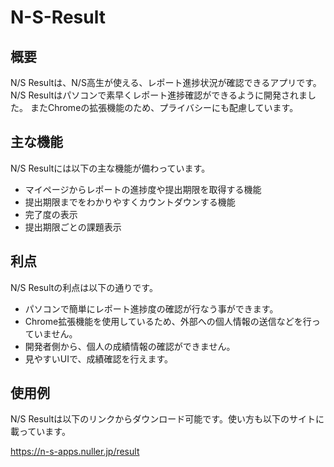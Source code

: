 # N-S-Result
## 概要
N/S Resultは、N/S高生が使える、レポート進捗状況が確認できるアプリです。N/S Resultはパソコンで素早くレポート進捗確認ができるように開発されました。
またChromeの拡張機能のため、プライバシーにも配慮しています。

## 主な機能
N/S Resultには以下の主な機能が備わっています。

- マイページからレポートの進捗度や提出期限を取得する機能
- 提出期限までをわかりやすくカウントダウンする機能
- 完了度の表示
- 提出期限ごとの課題表示

## 利点
N/S Resultの利点は以下の通りです。

- パソコンで簡単にレポート進捗度の確認が行なう事ができます。
- Chrome拡張機能を使用しているため、外部への個人情報の送信などを行っていません。
- 開発者側から、個人の成績情報の確認ができません。
- 見やすいUIで、成績確認を行えます。

## 使用例
N/S Resultは以下のリンクからダウンロード可能です。使い方も以下のサイトに載っています。

https://n-s-apps.nuller.jp/result